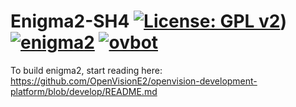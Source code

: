 Enigma2-SH4 [![License: GPL v2](https://img.shields.io/badge/License-GPL%20v2-blue.svg)](https://www.gnu.org/licenses/old-licenses/gpl-2.0.en.html)) [![enigma2](https://github.com/OpenVisionE2/enigma2-openvision-sh4/actions/workflows/enigma2.yml/badge.svg)](https://github.com/OpenVisionE2/enigma2-openvision-sh4/actions/workflows/enigma2.yml) [![ovbot](https://github.com/OpenVisionE2/enigma2-openvision-sh4/actions/workflows/ovbot.yml/badge.svg)](https://github.com/OpenVisionE2/enigma2-openvision-sh4/actions/workflows/ovbot.yml)
===========
To build enigma2, start reading here: https://github.com/OpenVisionE2/openvision-development-platform/blob/develop/README.md
